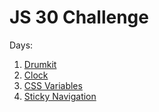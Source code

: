 
# JS 30 Challenge

Days:

1.  [Drumkit](https://cdn.rawgit.com/johnrjj/js-30/master/1-drumkit/)
2.  [Clock](https://cdn.rawgit.com/johnrjj/js-30/master/2-clock/)
3.  [CSS Variables](https://cdn.rawgit.com/johnrjj/js-30/master/3-css-variables/)
24. [Sticky Navigation](https://rawgit.com/johnrjj/js-30/master/24-sticknav/)
